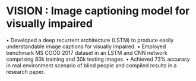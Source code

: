 # VISION : Image captioning model for visually impaired 

• Developed a deep recurrent architecture (LSTM) to produce easily understandable image captions for visually impaired.
• Employed benchmark MS COCO 2017 dataset in an LSTM and CNN network comprising 80k training and 30k testing images.
• Achieved 73% accuracy in real environment scenario of blind people and compiled results in a research paper.
